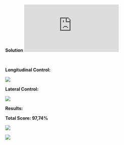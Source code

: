 **Solution**
![link](https://github.com/halhwadi/Self-Driving-First-Assignment-Solution/blob/main/controller2d.py)

<br>

**Longitudinal Control:**

![](https://github.com/halhwadi/Self-Driving-First-Assignment-Solution/blob/main/Throttle%20_%20final%20equation.jpg)

**Lateral Control:**

![](https://github.com/halhwadi/Self-Driving-First-Assignment-Solution/blob/main/Steer%20_%20final%20equation.jpg)

**Results:**

**Total Score: 97,74%**

![](https://github.com/halhwadi/Self-Driving-First-Assignment-Solution/blob/main/final%20Assignment%20_%20trajecory.jpg)

![](https://github.com/halhwadi/Self-Driving-First-Assignment-Solution/blob/main/final%20Assignment%20_%20speed.jpg)
